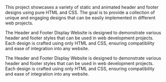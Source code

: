 This project showcases a variety of static and animated header and footer designs using pure HTML and CSS. The goal is to provide a collection of unique and engaging designs that can be easily implemented in different web projects.

The Header and Footer Display Website is designed to demonstrate various header and footer styles that can be used in web development projects. Each design is crafted using only HTML and CSS, ensuring compatibility and ease of integration into any website.

The Header and Footer Display Website is designed to demonstrate various header and footer styles that can be used in web development projects. Each design is crafted using only HTML and CSS, ensuring compatibility and ease of integration into any website.

